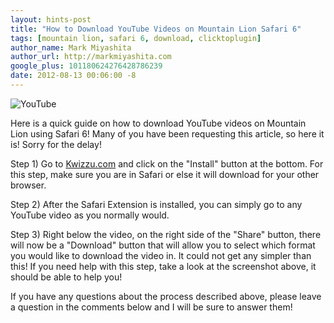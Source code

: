 ```yaml
---
layout: hints-post
title: "How to Download YouTube Videos on Mountain Lion Safari 6"
tags: [mountain lion, safari 6, download, clicktoplugin]
author_name: Mark Miyashita
author_url: http://markmiyashita.com
google_plus: 101180624276428786239
date: 2012-08-13 00:06:00 -8
---
```


<img class="clear blog-image-full-border" src="{{site.url}}/images/download_youtube2.png" title="YouTube">

Here is a quick guide on how to download YouTube videos on Mountain Lion using Safari 6! Many of you have been requesting this article, so here it is! Sorry for the delay!

Step 1) Go to <a href="http://kwizzu.com">Kwizzu.com</a> and click on the "Install" button at the bottom. For this step, make sure you are in Safari or else it will download for your other browser.

Step 2) After the Safari Extension is installed, you can simply go to any YouTube video as you normally would.

Step 3) Right below the video, on the right side of the "Share" button, there will now be a "Download" button that will allow you to select which format you would like to download the video in. It could not get any simpler than this! If you need help with this step, take a look at the screenshot above, it should be able to help you!

If you have any questions about the process described above, please leave a question in the comments below and I will be sure to answer them!